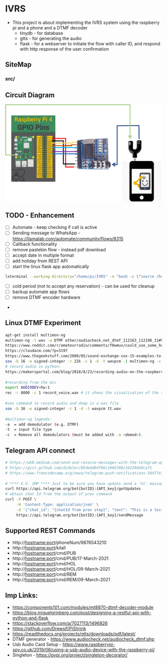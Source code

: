 # IVRS
* This project is about implementing the IVRS system using the raspberry pi and a phone and a DTMF decoder
  * tinydb -  for database
  * gtts - for generating the audio
  * flask - for a webserver to initiate the flow with caller ID, and respond with http response of the user confirmation 

##  SiteMap
###  src/

## Circuit Diagram
![Circuit Diagram](other/images/IVRS.png)

## TODO - Enhancement
- [ ] Automate - keep checking if call is active
- [ ] Sending message to WhatsApp - https://llamalab.com/automate/community/flows/8315
- [ ] Callback functionality
- [ ] remove pastebin flow - instead pdf download
- [ ] accept date in multiple format
- [ ] add holiday from REST API
- [ ] start the linux flask app automatically 
```bash
lxterminal --working-directory="/home/pi/IVRS" -e "bash -c \"source /home/pi/IVRS/venv/bin/activate;python src/app.py \""
```
- [ ] cold period (not to accept any reservation) - can be used for cleanup
- [ ] backup automate app flows
- [ ] remove DTMF encoder hardware
- 

## Linux DTMF Experiment
```bash
apt-get install multimon-ng
multimon-ng -t wav -a DTMF other/audiocheck.net_dtmf_112163_112196_11#9632_##9696.wav 
https://www.reddit.com/r/amateurradio/comments/f0wmux/could_use_some_help_with_multimonng_for_decoding/
https://cloudacm.com/?p=3197
https://www.thegeekstuff.com/2009/05/sound-exchange-sox-15-examples-to-manipulate-audio-files/
sox -b 16 -e signed-integer -r 22k -c 1 -d -t wavpcm -| multimon-ng -c -a dtmf -
# record audio in python:
https://makersportal.com/blog/2018/8/23/recording-audio-on-the-raspberry-pi-with-python-and-a-usb-microphone

#recording from the mic
export AUDIODEV=hw:1
rec -r 8000 -c 1 record_voice.wav # it shows the visualisation of the sound wave

#sox command to record audio and dump in a wav file
sox -b 16 -e signed-integer -c 1 -d -t wavpcm tt.wav

#multimon-ng legends:
-a  = add demodulator (e.g. DTMF)
-t  = input file type
-c  = Remove all demodulators (must be added with -a <demod>).
```

## Telegram API connect
```bash
# https://wk0.medium.com/send-and-receive-messages-with-the-telegram-api-17de9102ab78#:~:text=You%20can%20find%20it%20here,bot%20and%20an%20API%20token.
# https://gist.github.com/dideler/85de4d64f66c1966788c1b2304b9caf1
# https://www.freecodecamp.org/news/telegram-push-notifications-58477e71b2c2/

# **** V.V. IMP **** Just to be sure you have update send a 'hi' message first
curl https://api.telegram.org/bot{botID}:{API_key}/getUpdates
# obtain chat Id from the output of prev command
curl -X POST \
     -H 'Content-Type: application/json' \
     -d '{"chat_id": "{chatId from prev step}", "text": "This is a test from curl", "disable_notification": true}' \
     https://api.telegram.org/bot{botID}:{API_key}/sendMessage
```
## Supported REST Commands
* http://<hostname:port>/phoneNum/9876543210
* http://<hostname:port>/kilall
* http://<hostname:port>/cmd/PUB
* http://<hostname:port>/cmd/PUB/17-March-2021
* http://<hostname:port>/cmd/HOL
* http://<hostname:port>/cmd/HOL/09-March-2021
* http://<hostname:port>/cmd/REM
* http://<hostname:port>/cmd/REM/09-March-2021

## Imp Links:
* https://components101.com/modules/mt8870-dtmf-decoder-module
* https://blog.miguelgrinberg.com/post/designing-a-restful-api-with-python-and-flask
* https://stackoverflow.com/a/7027113/1496826
* https://github.com/Drewsif/PiShrink
* https://readthedocs.org/projects/gtts/downloads/pdf/latest/
* DTMF generator - https://www.audiocheck.net/audiocheck_dtmf.php
* Usb Audio Card Setup - https://www.raspberrypi-spy.co.uk/2019/06/using-a-usb-audio-device-with-the-raspberry-pi/
* Singleton - https://pypi.org/project/singleton-decorator/
